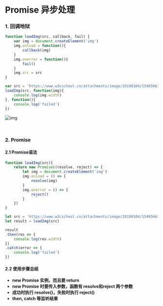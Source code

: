 # Promise 异步处理

### 1. 回调地狱

```javascript
function loadImg(src, callback, fail) {
    var img = document.createElement('img')
    img.onload = function(){
        callback(img)
    }
    img.onerror = function(){
        fail()
    }
    img.src = src
}

var src = 'https://www.w3cschool.cn/attachments/image/20190104/1546566327607494.png'
loadImg(src, function(img){
    console.log(img.width)
}, function(){
    console.log('failed')
})
```

![img](https://www.w3cschool.cn/attachments/image/20190104/1546566327607494.png)

<br/>

### 2. Promise

#### 2.1 Promise语法

```javascript
function loadImg(src){
    return new Promise((resolve, reject) => {
        let img = document.createElement('img')
        img.onload = () => {
            resolve(img)
        }
        img.onerror = () => {
            reject()
        }
    })
}

let src = 'https://www.w3cschool.cn/attachments/image/20190104/1546566327607494.png'
let result = loadImg(src)

result
.then(res => {
    console.log(res.width)
})
.catch(error => {
    console.log('failed')
})
```

#### 2.2 使用步骤总结

- **new Promise 实例，而且要 return**
- **new Promise 时要传入参数，函数有 resolve和reject 两个参数**
- **成功时执行 resolve()，失败时执行 reject()**
- **then, catch 等监听结果**

